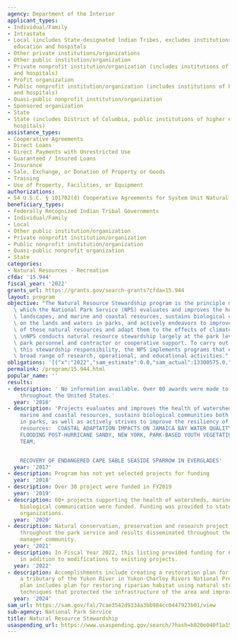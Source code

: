 ```yaml
---
agency: Department of the Interior
applicant_types:
- Individual/Family
- Intrastate
- Local (includes State-designated lndian Tribes, excludes institutions of higher
  education and hospitals
- Other private institutions/organizations
- Other public institution/organization
- Private nonprofit institution/organization (includes institutions of higher education
  and hospitals)
- Profit organization
- Public nonprofit institution/organization (includes institutions of higher education
  and hospitals)
- Quasi-public nonprofit institution/organization
- Sponsored organization
- State
- State (includes District of Columbia, public institutions of higher education and
  hospitals)
assistance_types:
- Cooperative Agreements
- Direct Loans
- Direct Payments with Unrestricted Use
- Guaranteed / Insured Loans
- Insurance
- Sale, Exchange, or Donation of Property or Goods
- Training
- Use of Property, Facilities, or Equipment
authorizations:
- 54 U.S.C. § 101702(d) Cooperative Agreements for System Unit Natural Resource Protection;.
beneficiary_types:
- Federally Recognized Indian Tribal Governments
- Individual/Family
- Local
- Other public institution/organization
- Private nonprofit institution/organization
- Public nonprofit institution/organization
- Quasi-public nonprofit organization
- State
categories:
- Natural Resources - Recreation
cfda: '15.944'
fiscal_year: '2022'
grants_url: https://grants.gov/search-grants?cfda=15.944
layout: program
objective: "The Natural Resource Stewardship program is the principle means through\
  \ which the National Park Service (NPS) evaluates and improves the health of watersheds,\
  \ landscapes, and marine and coastal resources, sustains biological communities\
  \ on the lands and waters in parks, and actively endeavors to improve the resiliency\
  \ of these natural resources and adapt them to the effects of climate change. \n\
  \ \nNPS conducts natural resource stewardship largely at the park level, utilizing\
  \ park personnel and contractor or cooperative support. To carry out and further\
  \ this stewardship responsibility, the NPS implements programs that encompass a\
  \ broad range of research, operational, and educational activities."
obligations: '[{"x":"2022","sam_estimate":0.0,"sam_actual":13300575.0,"usa_spending_actual":13300574.95},{"x":"2023","sam_estimate":0.0,"sam_actual":21086654.0,"usa_spending_actual":21029849.29},{"x":"2024","sam_estimate":11075685.0,"sam_actual":0.0,"usa_spending_actual":21850605.65}]'
permalink: /program/15.944.html
popular_name: ''
results:
- description: ' No information available. Over 80 awards were made to organizations
    throughout the United States.'
  year: '2016'
- description: 'Projects evaluates and improves the health of watersheds, landscapes,
    marine and coastal resources, sustains biological communities both on and in waters
    in parks, as well as actively strives to improve the resiliency of these natural
    resources:  COASTAL ADAPTATION IMPACTS ON JAMAICA BAY WATER QUALITY, WAVES, AND
    FLOODING POST-HURRICANE SANDY, NEW YORK, PARK-BASED YOUTH VEGETATION MANAGEMENT
    TEAM,


    RECOVERY OF ENDANGERED CAPE SABLE SEASIDE SPARROW IN EVERGLADES'
  year: '2017'
- description: Program has not yet selected projects for funding
  year: '2018'
- description: Over 30 project were funded in FY2019
  year: '2019'
- description: 60+ projects supporting the health of watersheds, marine and costal
    biological communication were funded. Funding was provided to state and non profit
    organizations.
  year: '2020'
- description: Natural conservation, preservation and research project were conducted
    throughout the park service and results disseminated throughout the natural resource
    manager community.
  year: '2021'
- description: In Fiscal Year 2022, this listing provided funding for 69 new projects
    in addition to modifications to existing projects.
  year: '2022'
- description: Accomplishments include creating a restoration plan for Coal Creek,
    a tributary of the Yukon River in Yukon-Charley Rivers National Preserve.  The
    plan includes plan for restoring riparian habitat using natural stream design
    techniques that protected the infrastructure of the area and improve fish habitat.
  year: '2024'
sam_url: https://sam.gov/fal/7cae3542d9334a3bb984cc0447923b01/view
sub-agency: National Park Service
title: Natural Resource Stewardship
usaspending_url: https://www.usaspending.gov/search/?hash=b820e040f1a154d4e255be1b29868d5b
---
```

